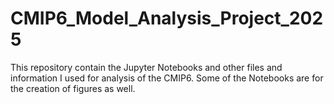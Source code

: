 # CMIP6_Model_Analysis_Project_2025
This repository contain the Jupyter Notebooks and other files and information I used for analysis of the CMIP6. Some of the Notebooks are for the creation of figures as well.
